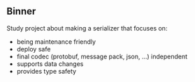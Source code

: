 Binner
------

Study project about making a serializer that focuses on:
- being maintenance friendly
- deploy safe
- final codec (protobuf, message pack, json, ...) independent
- supports data changes
- provides type safety
